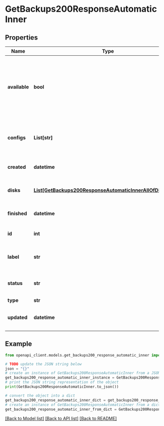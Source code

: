 # GetBackups200ResponseAutomaticInner


## Properties

Name | Type | Description | Notes
------------ | ------------- | ------------- | -------------
**available** | **bool** | Whether this Backup is available for restoration.  Backups undergoing maintenance are not available for restoration. | [optional] [readonly] 
**configs** | **List[str]** | A list of the labels of the Configuration profiles that are part of the Backup. | [optional] [readonly] 
**created** | **datetime** | The date the Backup was taken. | [optional] [readonly] 
**disks** | [**List[GetBackups200ResponseAutomaticInnerAllOfDisksInner]**](GetBackups200ResponseAutomaticInnerAllOfDisksInner.md) | A list of the disks that are part of the Backup. | [optional] [readonly] 
**finished** | **datetime** | The date the Backup completed. | [optional] [readonly] 
**id** | **int** | The unique ID of this Backup. | [optional] [readonly] 
**label** | **str** | A label for Backups that are of type &#x60;snapshot&#x60;. | [optional] 
**status** | **str** | The current state of a specific Backup. | [optional] [readonly] 
**type** | **str** |  | [optional] 
**updated** | **datetime** | The date the Backup was most recently updated. | [optional] [readonly] 

## Example

```python
from openapi_client.models.get_backups200_response_automatic_inner import GetBackups200ResponseAutomaticInner

# TODO update the JSON string below
json = "{}"
# create an instance of GetBackups200ResponseAutomaticInner from a JSON string
get_backups200_response_automatic_inner_instance = GetBackups200ResponseAutomaticInner.from_json(json)
# print the JSON string representation of the object
print(GetBackups200ResponseAutomaticInner.to_json())

# convert the object into a dict
get_backups200_response_automatic_inner_dict = get_backups200_response_automatic_inner_instance.to_dict()
# create an instance of GetBackups200ResponseAutomaticInner from a dict
get_backups200_response_automatic_inner_from_dict = GetBackups200ResponseAutomaticInner.from_dict(get_backups200_response_automatic_inner_dict)
```
[[Back to Model list]](../README.md#documentation-for-models) [[Back to API list]](../README.md#documentation-for-api-endpoints) [[Back to README]](../README.md)


